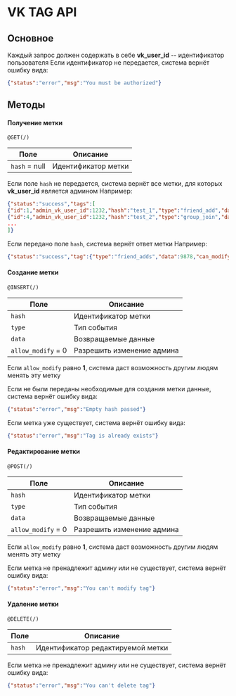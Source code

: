 **VK TAG API**
=============

Основное
---------------
Каждый запрос должен содержать в себе **vk_user_id** -- идентификатор пользователя
Если идентификатор не передается, система вернёт ошибку вида: 
```json
{"status":"error","msg":"You must be authorized"}
```

Методы
-------------

#### <i class="icon-folder-open"></i> Получение метки

`@GET(/)`

Поле           | Описание
-------------- | -------------------------
`hash` = null     | Идентификатор метки

Если поле `hash` не передается, система вернёт все метки, для которых **vk_user_id** является админом
Например:
```json
{"status":"success","tags":[
{"id":1,"admin_vk_user_id":1232,"hash":"test_1","type":"friend_add","data":9878,"title":"Название тестовой метки"},
{"id":4,"admin_vk_user_id":1232,"hash":"test_2","type":"group_join","data":9878,"title":"Название второй метки"},
...
]}
```
Если передано поле `hash`, система вернёт ответ метки
Например:
```json
{"status":"success","tag":{"type":"friend_adds","data":9878,"can_modify":true}}
```

#### <i class="icon-file"></i> Создание метки

`@INSERT(/)`

Поле               | Описание
------------------ | -------------------------
`hash`             | Идентификатор метки
`type`             | Тип события
`data`             | Возвращаемые данные
`allow_modify` = 0 | Разрешить изменение админа

Если `allow_modify` равно **1**,  система даст возможность другим людям менять эту метку

Если не были переданы необходимые для создания метки данные, система вернёт ошибку вида: 
```json
{"status":"error","msg":"Empty hash passed"}
```
Если метка уже существует, система вернёт ошибку вида: 
```json
{"status":"error","msg":"Tag is already exists"}
```

#### <i class="icon-pencil"></i> Редактирование метки

`@POST(/)`

Поле               | Описание
------------------ | -------------------------
`hash`             | Идентификатор метки
`type`             | Тип события
`data`             | Возвращаемые данные
`allow_modify` = 0 | Разрешить изменение админа

Если `allow_modify` равно **1**,  система даст возможность другим людям менять эту метку

Если метка не пренадлежит админу или не существует, система вернёт ошибку вида: 
```json
{"status":"error","msg":"You can't modify tag"}
```

#### <i class="icon-trash"></i> Удаление метки

`@DELETE(/)`

Поле           | Описание
-------------- | -------------------------
`hash`         | Идентификатор редактируемой метки

Если метка не пренадлежит админу или не существует, система вернёт ошибку вида: 
```json
{"status":"error","msg":"You can't delete tag"}
```
